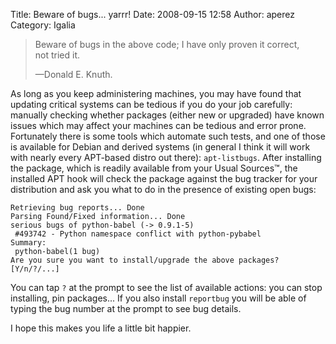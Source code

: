 Title: Beware of bugs... yarrr!
Date: 2008-09-15 12:58
Author: aperez
Category: Igalia

> Beware of bugs in the above code; I have only proven it correct,  
>  not tried it.
>
> —Donald E. Knuth.

As long as you keep administering machines, you may have found that
updating critical systems can be tedious if you do your job carefully:
manually checking whether packages (either new or upgraded) have known
issues which may affect your machines can be tedious and error prone.
Fortunately there is some tools which automate such tests, and one of
those is available for Debian and derived systems (in general I think it
will work with nearly every APT-based distro out there): `apt-listbugs`.
After installing the package, which is readily available from your Usual
Sources™, the installed APT hook will check the package against the bug
tracker for your distribution and ask you what to do in the presence of
existing open bugs:

    Retrieving bug reports... Done
    Parsing Found/Fixed information... Done
    serious bugs of python-babel (-> 0.9.1-5) 
     #493742 - Python namespace conflict with python-pybabel
    Summary:
     python-babel(1 bug)
    Are you sure you want to install/upgrade the above packages? [Y/n/?/...]

You can tap `?` at the prompt to see the list of available actions: you
can stop installing, pin packages... If you also install `reportbug` you
will be able of typing the bug number at the prompt to see bug details.

I hope this makes you life a little bit happier.
